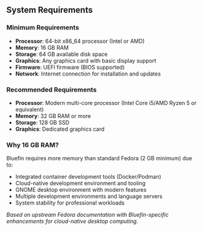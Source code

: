 ## System Requirements

### Minimum Requirements
- **Processor**: 64-bit x86_64 processor (Intel or AMD)
- **Memory**: 16 GB RAM
- **Storage**: 64 GB available disk space
- **Graphics**: Any graphics card with basic display support
- **Firmware**: UEFI firmware (BIOS supported)
- **Network**: Internet connection for installation and updates

### Recommended Requirements
- **Processor**: Modern multi-core processor (Intel Core i5/AMD Ryzen 5 or equivalent)
- **Memory**: 32 GB RAM or more
- **Storage**: 128 GB SSD
- **Graphics**: Dedicated graphics card

### Why 16 GB RAM?
Bluefin requires more memory than standard Fedora (2 GB minimum) due to:
- Integrated container development tools (Docker/Podman)
- Cloud-native development environment and tooling
- GNOME desktop environment with modern features
- Multiple development environments and language servers
- System stability for professional workloads

*Based on upstream Fedora documentation with Bluefin-specific enhancements for cloud-native desktop computing.*